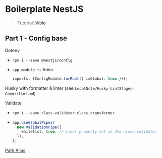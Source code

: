 # Boilerplate NestJS

> Tutorial: [Viblo](https://viblo.asia/s/nestjs-thuc-chien-MkNLr3kaVgA)

## Part 1 - Config base

Dotenv

- `npm i --save @nestjs/config`
- `app.module.ts` thêm

  ```ts
  imports: [ConfigModule.forRoot({ isGlobal: true })];
  ```

Husky with formatter & linter (see `LocalNote/Husky-LintStaged-Commitlint.md`)

Validate

- `npm i --save class-validator class-transformer`
- ```ts
  app.useGlobalPipes(
    new ValidationPipe({
      whitelist: true, // clear property not in dto class-validator
    }),
  );
  ```

[Path Alias](https://viblo.asia/p/setup-boilerplate-cho-du-an-nestjs-phan-1-team-co-nhieu-thanh-vien-env-joi-husky-commitlint-prettier-dockerizing-EbNVQxG2LvR#_6-path-aliases-28)
